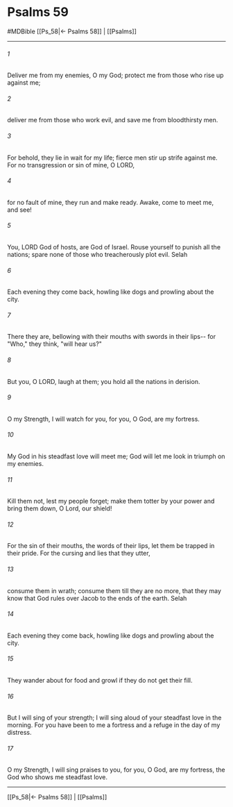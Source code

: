 # Psalms 59
#MDBible
[[Ps_58|← Psalms 58]] | [[Psalms]]

***

###### 1 
Deliver me from my enemies, O my God; protect me from those who rise up against me; 

###### 2 
deliver me from those who work evil, and save me from bloodthirsty men. 

###### 3 
For behold, they lie in wait for my life; fierce men stir up strife against me. For no transgression or sin of mine, O LORD, 

###### 4 
for no fault of mine, they run and make ready. Awake, come to meet me, and see! 

###### 5 
You, LORD God of hosts, are God of Israel. Rouse yourself to punish all the nations; spare none of those who treacherously plot evil. Selah 

###### 6 
Each evening they come back, howling like dogs and prowling about the city. 

###### 7 
There they are, bellowing with their mouths with swords in their lips-- for "Who," they think, "will hear us?" 

###### 8 
But you, O LORD, laugh at them; you hold all the nations in derision. 

###### 9 
O my Strength, I will watch for you, for you, O God, are my fortress. 

###### 10 
My God in his steadfast love will meet me; God will let me look in triumph on my enemies. 

###### 11 
Kill them not, lest my people forget; make them totter by your power and bring them down, O Lord, our shield! 

###### 12 
For the sin of their mouths, the words of their lips, let them be trapped in their pride. For the cursing and lies that they utter, 

###### 13 
consume them in wrath; consume them till they are no more, that they may know that God rules over Jacob to the ends of the earth. Selah 

###### 14 
Each evening they come back, howling like dogs and prowling about the city. 

###### 15 
They wander about for food and growl if they do not get their fill. 

###### 16 
But I will sing of your strength; I will sing aloud of your steadfast love in the morning. For you have been to me a fortress and a refuge in the day of my distress. 

###### 17 
O my Strength, I will sing praises to you, for you, O God, are my fortress, the God who shows me steadfast love. 

***

[[Ps_58|← Psalms 58]] | [[Psalms]]
